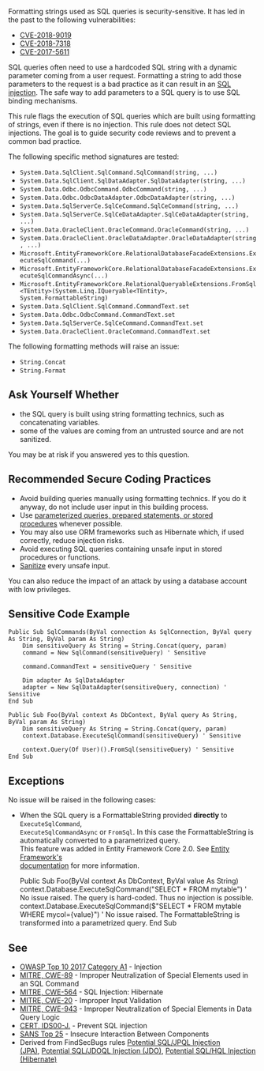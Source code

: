 
Formatting strings used as SQL queries is security-sensitive. It has led in the past to the following vulnerabilities:

- [CVE-2018-9019](http://cve.mitre.org/cgi-bin/cvename.cgi?name=CVE-2018-9019)
- [CVE-2018-7318](http://cve.mitre.org/cgi-bin/cvename.cgi?name=CVE-2018-7318)
- [CVE-2017-5611](http://cve.mitre.org/cgi-bin/cvename.cgi?name=CVE-2017-5611)


SQL queries often need to use a hardcoded SQL string with a dynamic parameter coming from a user request. Formatting a string to add those parameters to the request is a bad practice as it can result in an [SQL injection](https://www.owasp.org/index.php/SQL_Injection). The safe way to add parameters to a SQL query is to use SQL binding mechanisms.

This rule flags the execution of SQL queries which are built using formatting of strings, even if there is no injection. This rule does not detect SQL injections. The goal is to guide security code reviews and to prevent a common bad practice.

The following specific method signatures are tested:

- `System.Data.SqlClient.SqlCommand.SqlCommand(string, ...)`
- `System.Data.SqlClient.SqlDataAdapter.SqlDataAdapter(string, ...)`
- `System.Data.Odbc.OdbcCommand.OdbcCommand(string, ...)`
- `System.Data.Odbc.OdbcDataAdapter.OdbcDataAdapter(string, ...)`
- `System.Data.SqlServerCe.SqlCeCommand.SqlCeCommand(string, ...)`
- `System.Data.SqlServerCe.SqlCeDataAdapter.SqlCeDataAdapter(string, ...)`
- `System.Data.OracleClient.OracleCommand.OracleCommand(string, ...)`
- `System.Data.OracleClient.OracleDataAdapter.OracleDataAdapter(string, ...)`
- `Microsoft.EntityFrameworkCore.RelationalDatabaseFacadeExtensions.ExecuteSqlCommand(...)`
- `Microsoft.EntityFrameworkCore.RelationalDatabaseFacadeExtensions.ExecuteSqlCommandAsync(...)`
- `Microsoft.EntityFrameworkCore.RelationalQueryableExtensions.FromSql<TEntity>(System.Linq.IQueryable<TEntity>,
  System.FormattableString)`
- `System.Data.SqlClient.SqlCommand.CommandText.set`
- `System.Data.Odbc.OdbcCommand.CommandText.set`
- `System.Data.SqlServerCe.SqlCeCommand.CommandText.set`
- `System.Data.OracleClient.OracleCommand.CommandText.set`


The following formatting methods will raise an issue:

- `String.Concat`
- `String.Format`


## Ask Yourself Whether

- the SQL query is built using string formatting technics, such as concatenating variables.
- some of the values are coming from an untrusted source and are not sanitized.


You may be at risk if you answered yes to this question.

## Recommended Secure Coding Practices

- Avoid building queries manually using formatting technics. If you do it anyway, do not include user input in this building process.
- Use [parameterized queries, prepared statements, or stored<br>  procedures](https://www.owasp.org/index.php/Query_Parameterization_Cheat_Sheet) whenever possible.
- You may also use ORM frameworks such as Hibernate which, if used correctly, reduce injection risks.
- Avoid executing SQL queries containing unsafe input in stored procedures or functions.
- [Sanitize](https://www.owasp.org/index.php/Input_Validation_Cheat_Sheet) every unsafe input.


You can also reduce the impact of an attack by using a database account with low privileges.

## Sensitive Code Example


    Public Sub SqlCommands(ByVal connection As SqlConnection, ByVal query As String, ByVal param As String)
        Dim sensitiveQuery As String = String.Concat(query, param)
        command = New SqlCommand(sensitiveQuery) ' Sensitive
    
        command.CommandText = sensitiveQuery ' Sensitive
    
        Dim adapter As SqlDataAdapter
        adapter = New SqlDataAdapter(sensitiveQuery, connection) ' Sensitive
    End Sub
    
    Public Sub Foo(ByVal context As DbContext, ByVal query As String, ByVal param As String)
        Dim sensitiveQuery As String = String.Concat(query, param)
        context.Database.ExecuteSqlCommand(sensitiveQuery) ' Sensitive
    
        context.Query(Of User)().FromSql(sensitiveQuery) ' Sensitive
    End Sub


## Exceptions

No issue will be raised in the following cases:

- When the SQL query is a FormattableString provided **directly** to `ExecuteSqlCommand`,<br>  `ExecuteSqlCommandAsync` or `FromSql`. In this case the FormattableString is automatically converted to a parametrized query.<br>  This feature was added in Entity Framework Core 2.0. See [Entity Framework's<br>  documentation](https://docs.microsoft.com/en-us/ef/core/what-is-new/ef-core-2.0#string-interpolation-in-fromsql-and-executesqlcommand) for more information.



    Public Sub Foo(ByVal context As DbContext, ByVal value As String)
        context.Database.ExecuteSqlCommand("SELECT * FROM mytable") ' No issue raised. The query is hard-coded. Thus no injection is possible.
        context.Database.ExecuteSqlCommand($"SELECT * FROM mytable WHERE mycol={value}") ' No issue raised. The FormattableString is transformed into a parametrized query.
    End Sub


## See

- [OWASP Top 10 2017 Category A1](https://www.owasp.org/index.php/Top_10-2017_A1-Injection) - Injection
- [MITRE, CWE-89](http://cwe.mitre.org/data/definitions/89) - Improper Neutralization of Special Elements used in an SQL Command
- [MITRE, CWE-564](http://cwe.mitre.org/data/definitions/564.html) - SQL Injection: Hibernate
- [MITRE, CWE-20](http://cwe.mitre.org/data/definitions/20.html) - Improper Input Validation
- [MITRE, CWE-943](http://cwe.mitre.org/data/definitions/943.html) - Improper Neutralization of Special Elements in Data Query Logic<br>
- [CERT, IDS00-J.](https://www.securecoding.cert.org/confluence/x/PgIRAg) - Prevent SQL injection
- [SANS Top 25](https://www.sans.org/top25-software-errors/#cat1) - Insecure Interaction Between Components
- Derived from FindSecBugs rules [Potential SQL/JPQL Injection<br>  (JPA)](http://h3xstream.github.io/find-sec-bugs/bugs.htm#SQL_INJECTION_JPA), [Potential SQL/JDOQL Injection (JDO)](http://h3xstream.github.io/find-sec-bugs/bugs.htm#SQL_INJECTION_JDO), [Potential SQL/HQL Injection (Hibernate)](http://h3xstream.github.io/find-sec-bugs/bugs.htm#SQL_INJECTION_HIBERNATE)

